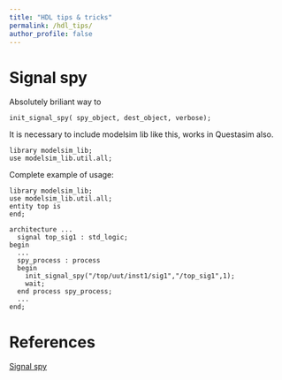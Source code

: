 ```yaml
---
title: "HDL tips & tricks"
permalink: /hdl_tips/
author_profile: false
---
```


# Signal spy

Absolutely briliant way to 

`init_signal_spy( spy_object, dest_object, verbose);`

It is necessary to include modelsim lib like this, works in Questasim also.

```
library modelsim_lib;
use modelsim_lib.util.all;
```

Complete example of usage:

```
library modelsim_lib;
use modelsim_lib.util.all;
entity top is
end;

architecture ...
  signal top_sig1 : std_logic;
begin
  ...
  spy_process : process
  begin
    init_signal_spy("/top/uut/inst1/sig1","/top_sig1",1);
    wait;
  end process spy_process;
  ...
end; 
```



# References
[Signal spy](http://www.pldworld.com/_hdl/2/_ref/se_html/manual_html/c_vhdl29.html)